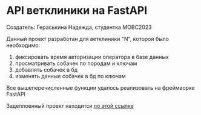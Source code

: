 # API ветклиники на FastAPI

Создатель: Гераськина Надежда, студентка МОВС2023

Данный проект разработан для ветклиники "N", которой было необходимо:
1. фиксировать время авторизации оператора в базе данных
2. просматривать собачек по породам и ключам
3. добавлять собачек в бд
4. изменять данные собачек в бд по ключам

Все вышеперечисленные функции удалось реализовать на фреймворке FastAPI

Задеплоенный проект находится [по этой ссылке](https://vetclinics.onrender.com/)
